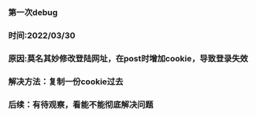 ### 第一次debug
### 时间:2022/03/30
### 原因:莫名其妙修改登陆网址，在post时增加cookie，导致登录失效
### 解决方法：复制一份cookie过去
### 后续：有待观察，看能不能彻底解决问题

